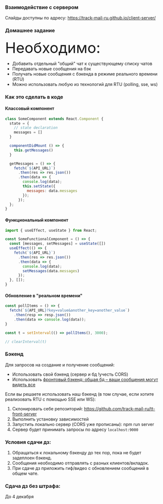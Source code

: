### Взаимодействие с сервером

Слайды доступны по адресу: https://track-mail-ru.github.io/client-server/

### Домашнее задание

<font size="30px">Необходимо:</font>

* Добавить отдельный "общий" чат к существующему списку чатов
* Передавать новые сообщения на бэк
* Получать новые сообщения с бэкенда в режиме реального времени (RTU)
* Можно использовать любую из технологий для RTU (polling, sse, ws)

### Как это сделать в коде

#### Классовый компонент

```js
class SomeComponent extends React.Component {
  state = {
    // state declaration
    messages = []
  }

  componentDidMount () => {
    this.getMessages()
  }

  getMessages = () => {
    fetch(`${API_URL}`)
      .then(res => res.json())
      .then(data => {
        console.log(data);
        this.setState({
          messages: data.messages
        });
      });
  };
}
```

#### Функциональный компонент

```js
import { useEffect, useState } from React;

const SomeFunctionalComponent = () => {
  const [messages, setMessages] = useState([])
  useEffect(() => {
    fetch(`${API_URL}`)
      .then(res => res.json())
      .then(data => {
        console.log(data);
        setMessages(data.messages)
      });
  }, []);
}
```

#### Обновление в "реальном времени"

```js
const pollItems = () => {
  fetch(`${API_URL}?key=value&another_key=another_value`)
    .then(resp => resp.json())
    .then(data => console.log(data));
}

const t = setInterval(() => pollItems(), 3000);

// clearInterval(t)
```
 
### Бэкенд

Для запросов на создание и получение сообщений:

* Использовать свой бэкенд (сервер и бд !учесть CORS)
* Использовать [фронтовый бэкенд: общая бд – ваши сообщения могут видеть все](https://github.com/track-mail-ru/tt-front-server)

Если вы решаете использовать наш бэкенд (в том случае, если хотите реализовать RTU с помощью SSE или WS):

1. Склонировать себе репозиторий: https://github.com/track-mail-ru/tt-front-server
1. Выполнить установку зависимостей
1. Запустить локально сервер (CORS уже прописаны): npm run server
1. Сервер будет принимать запросы по адресу `localhost:9000`

### Условия сдачи дз:

1. Обращаться к локальному бэкенду до тех пор, пока не будет задеплоен бэкенд.
1. Сообщения необходимо отправлять с разных клиентов/вкладок.
1. При сдаче дз приложить гиф/видео с обновлением сообщений в общем чате.

### Сдача дз без штрафа:

До 4 декабря
